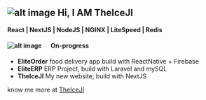 ##  ![alt image](https://theiceji.com/wp-content/uploads/2020/06/Logo-IJN_Black_x.png.webp) Hi, I AM TheIceJI

**React | NextJS | NodeJS | NGINX | LiteSpeed | Redis**

#### ![alt image](https://img.icons8.com/small/16/000000/submit-progress.png) &emsp; On-progress

- **EliteOrder** food delivery app build with ReactNative + Firebase
- **EliteERP** ERP Project, build with Laravel and mySQL
- **TheIceJI** My new website, build with NextJS

know me more at [TheIceJI](https://TheIceJI.com)
